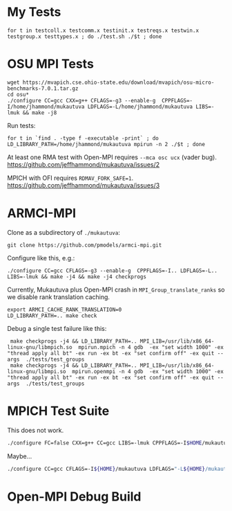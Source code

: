 # My Tests

```
for t in testcoll.x testcomm.x testinit.x testreqs.x testwin.x testgroup.x testtypes.x ; do ./test.sh ./$t ; done
```

# OSU MPI Tests

```
wget https://mvapich.cse.ohio-state.edu/download/mvapich/osu-micro-benchmarks-7.0.1.tar.gz
cd osu*
./configure CC=gcc CXX=g++ CFLAGS=-g3 --enable-g  CPPFLAGS=-I/home/jhammond/mukautuva LDFLAGS=-L/home/jhammond/mukautuva LIBS=-lmuk && make -j8
```

Run tests:
```
for t in `find . -type f -executable -print` ; do LD_LIBRARY_PATH=/home/jhammond/mukautuva mpirun -n 2 ./$t ; done
```

At least one RMA test with Open-MPI requires `--mca osc ucx` (vader bug). https://github.com/jeffhammond/mukautuva/issues/2

MPICH with OFI requires `RDMAV_FORK_SAFE=1`. https://github.com/jeffhammond/mukautuva/issues/3

# ARMCI-MPI

Clone as a subdirectory of `./mukautuva`:
```
git clone https://github.com/pmodels/armci-mpi.git
```

Configure like this, e.g.:
```
./configure CC=gcc CFLAGS=-g3 --enable-g  CPPFLAGS=-I.. LDFLAGS=-L.. LIBS=-lmuk && make -j4 && make -j4 checkprogs
```

Currently, Mukautuva plus Open-MPI crash in `MPI_Group_translate_ranks` so we disable rank translation caching.
```
export ARMCI_CACHE_RANK_TRANSLATION=0
LD_LIBRARY_PATH=.. make check
```

Debug a single test failure like this:
```
 make checkprogs -j4 && LD_LIBRARY_PATH=.. MPI_LIB=/usr/lib/x86_64-linux-gnu/libmpich.so  mpirun.mpich -n 4 gdb  -ex "set width 1000" -ex "thread apply all bt" -ex run -ex bt -ex "set confirm off" -ex quit --args  ./tests/test_groups
 make checkprogs -j4 && LD_LIBRARY_PATH=.. MPI_LIB=/usr/lib/x86_64-linux-gnu/libmpi.so  mpirun.openmpi -n 4 gdb  -ex "set width 1000" -ex "thread apply all bt" -ex run -ex bt -ex "set confirm off" -ex quit --args  ./tests/test_groups
```

# MPICH Test Suite

This does not work.
```sh
./configure FC=false CXX=g++ CC=gcc LIBS=-lmuk CPPFLAGS=-I$HOME/mukautuva LDFLAGS=-L$HOME/mukautuva --with-mpi=/dev/null MPICC=gcc MPICXX=g++ --enable-fortran=none
```

Maybe...
```sh
./configure CC=gcc CFLAGS=-I${HOME}/mukautuva LDFLAGS="-L${HOME}/mukautuva" LIBS="-lmuk" --disable-cxx --disable-spawn --enable-strictmpi --disable-fortran MPICC=gcc MPICXX=false MPIFC=false CXX=g++ FC=gfortran
```

# Open-MPI Debug Build

```


```
